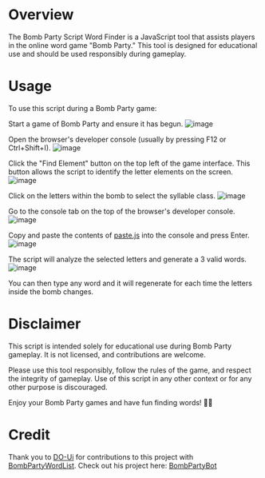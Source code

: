 # Overview
The Bomb Party Script Word Finder is a JavaScript tool that assists players in the online word game "Bomb Party." This tool is designed for educational use and should be used responsibly during gameplay.

# Usage
To use this script during a Bomb Party game:

Start a game of Bomb Party and ensure it has begun.
![image](https://github.com/Lyro4634/BombPartyWordFinder/assets/77943696/f5b8296c-59fc-4534-b8ea-b4c4050b9fdf)

Open the browser's developer console (usually by pressing F12 or Ctrl+Shift+I).
![image](https://github.com/Lyro4634/BombPartyWordFinder/assets/77943696/4f082f74-611f-4547-a4f3-7659303ed0a8)

Click the "Find Element" button on the top left of the game interface. This button allows the script to identify the letter elements on the screen.
![image](https://github.com/Lyro4634/BombPartyWordFinder/assets/77943696/f4361a6f-f0a2-4a87-9ea2-f433ba7cb8f3)

Click on the letters within the bomb to select the syllable class.
![image](https://github.com/Lyro4634/BombPartyWordFinder/assets/77943696/3c6f901a-ba6e-4439-ad84-b355773eaa27)

Go to the console tab on the top of the browser's developer console.
![image](https://github.com/Lyro4634/BombPartyWordFinder/assets/77943696/b2feb7b5-79b0-4f2b-856f-2a41be0ba733)

Copy and paste the contents of [paste.js](https://github.com/Lyro4634/BombPartyWordFinder/blob/main/paste.js) into the console and press Enter.
![image](https://github.com/Lyro4634/BombPartyWordFinder/assets/77943696/035644da-fd73-47dc-b0e7-31e9cd291c27)

The script will analyze the selected letters and generate a 3 valid words.
![image](https://github.com/Lyro4634/BombPartyWordFinder/assets/77943696/49bc0d2e-0a0b-4792-a437-98923344c27e)

You can then type any word and it will regenerate for each time the letters inside the bomb changes.

# Disclaimer
This script is intended solely for educational use during Bomb Party gameplay. It is not licensed, and contributions are welcome.

Please use this tool responsibly, follow the rules of the game, and respect the integrity of gameplay. Use of this script in any other context or for any other purpose is discouraged.

Enjoy your Bomb Party games and have fun finding words! 🎉🔡

# Credit
Thank you to [DO-Ui](https://github.com/DO-Ui) for contributions to this project with [BombPartyWordList](https://raw.githubusercontent.com/DO-Ui/bombparty-bot/master/wordlist.txt). Check out his project here: [BombPartyBot](https://github.com/DO-Ui/bombparty-bot)
